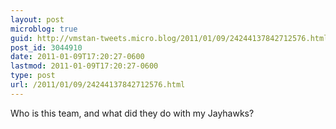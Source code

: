 ```yaml
---
layout: post
microblog: true
guid: http://vmstan-tweets.micro.blog/2011/01/09/24244137842712576.html
post_id: 3044910
date: 2011-01-09T17:20:27-0600
lastmod: 2011-01-09T17:20:27-0600
type: post
url: /2011/01/09/24244137842712576.html
---
```

Who is this team, and what did they do with my Jayhawks?

